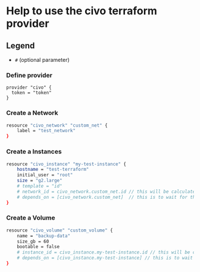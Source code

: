 # Help to use the civo terraform provider

## Legend

- ``#`` (optional parameter)

### Define provider

```
provider "civo" {
  token = "token"
}
```

### Create a Network

```bash
resource "civo_network" "custom_net" {
    label = "test_network"
}
```

### Create a Instances

```bash
resource "civo_instance" "my-test-instance" {
    hostname = "test-terraform"
    initial_user = "root"
    size = "g2.large"
    # template = "id"
    # network_id = civo_network.custom_net.id // this will be calculate automatic
    # depends_on = [civo_network.custom_net]  // this is to wait for the creation of the network  
}
```

### Create a Volume

```bash
resource "civo_volume" "custom_volume" {
    name = "backup-data"
    size_gb = 60
    bootable = false
    # instance_id = civo_instance.my-test-instance.id // this will be calculate automatic
    # depends_on = [civo_instance.my-test-instance] // this is to wait for the creation of the instances  
}
```
